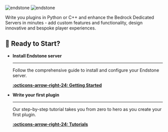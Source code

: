 ![endstone](https://socialify.git.ci/endstonemc/endstone/image?description=1&font=Jost&forks=1&issues=1&logo=https%3A%2F%2Fstatic.wikia.nocookie.net%2Fminecraft_gamepedia%2Fimages%2F4%2F43%2FEnd_Stone_JE3_BE2.png&name=1&owner=1&pulls=1&stargazers=1&theme=Light#only-light)
![endstone](https://socialify.git.ci/endstonemc/endstone/image?description=1&font=Jost&forks=1&issues=1&logo=https%3A%2F%2Fstatic.wikia.nocookie.net%2Fminecraft_gamepedia%2Fimages%2F4%2F43%2FEnd_Stone_JE3_BE2.png&name=1&owner=1&pulls=1&stargazers=1&theme=Dark#only-dark)

Write you plugins in Python or C++ and enhance the Bedrock Dedicated Servers in minutes - add custom features and
functionality, design innovative and bespoke player experiences.

## 🚀 Ready to Start?

<div class="grid cards" markdown>

-   **Install Endstone server**
  
    ---
  
    Follow the comprehensive guide to install and configure your Endstone server.
  
    [**:octicons-arrow-right-24: Getting Started**](getting-started/installation.md)
  
-   **Write your first plugin**
  
    ---
  
    Our step-by-step tutorial takes you from zero to hero as you create your first plugin.
  
    [**:octicons-arrow-right-24: Tutorials**](tutorials/create-your-first-plugin.md)

</div>